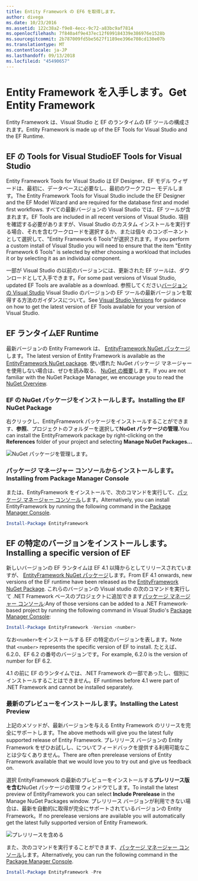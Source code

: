 ```yaml
---
title: Entity Framework の EF6 を取得します。
author: divega
ms.date: 10/23/2016
ms.assetid: 122c38a2-f9e8-4ecc-9c72-a83bc9af7814
ms.openlocfilehash: 7f840a4f9e437ec12f699184339e386976e1528b
ms.sourcegitcommit: 2b787009fd5be5627f1189ee396e708cd130e07b
ms.translationtype: MT
ms.contentlocale: ja-JP
ms.lasthandoff: 09/13/2018
ms.locfileid: "45490657"
---
```

# <a name="get-entity-framework"></a><span data-ttu-id="7d812-102">Entity Framework を入手します。</span><span class="sxs-lookup"><span data-stu-id="7d812-102">Get Entity Framework</span></span>
<span data-ttu-id="7d812-103">Entity Framework は、Visual Studio と EF のランタイムの EF ツールの構成されます。</span><span class="sxs-lookup"><span data-stu-id="7d812-103">Entity Framework is made up of the EF Tools for Visual Studio and the EF Runtime.</span></span>

## <a name="ef-tools-for-visual-studio"></a><span data-ttu-id="7d812-104">EF の Tools for Visual Studio</span><span class="sxs-lookup"><span data-stu-id="7d812-104">EF Tools for Visual Studio</span></span>

<span data-ttu-id="7d812-105">Entity Framework Tools for Visual Studio は EF Designer、EF モデル ウィザードは、最初に、データベースに必要なし、最初のワークフロー モデルします。</span><span class="sxs-lookup"><span data-stu-id="7d812-105">The Entity Framework Tools for Visual Studio include the EF Designer and the EF Model Wizard and are required for the database first and model first workflows.</span></span> <span data-ttu-id="7d812-106">すべての最新バージョンの Visual Studio では、EF ツールが含まれます。</span><span class="sxs-lookup"><span data-stu-id="7d812-106">EF Tools are included in all recent versions of Visual Studio.</span></span> <span data-ttu-id="7d812-107">項目を確認する必要がありますが、Visual Studio のカスタム インストールを実行する場合、それを含むワークロードを選択するか、または個々 のコンポーネントとして選択して、"Entity Framework 6 Tools"が選択されます。</span><span class="sxs-lookup"><span data-stu-id="7d812-107">If you perform a custom install of Visual Studio you will need to ensure that the item "Entity Framework 6 Tools" is selected by either choosing a workload that includes it or by selecting it as an individual component.</span></span>

<span data-ttu-id="7d812-108">一部が Visual Studio の以前のバージョンには、更新された EF ツールは、ダウンロードとして入手できます。</span><span class="sxs-lookup"><span data-stu-id="7d812-108">For some past versions of Visual Studio, updated EF Tools are available as a download.</span></span> <span data-ttu-id="7d812-109">参照してください[バージョンの Visual Studio](~/ef6/what-is-new/visual-studio.md) Visual Studio のバージョンの EF ツールの最新バージョンを取得する方法のガイダンスについて。</span><span class="sxs-lookup"><span data-stu-id="7d812-109">See [Visual Studio Versions](~/ef6/what-is-new/visual-studio.md) for guidance on how to get the latest version of EF Tools available for your version of Visual Studio.</span></span>

## <a name="ef-runtime"></a><span data-ttu-id="7d812-110">EF ランタイム</span><span class="sxs-lookup"><span data-stu-id="7d812-110">EF Runtime</span></span>

<span data-ttu-id="7d812-111">最新バージョンの Entity Framework は、 [EntityFramework NuGet パッケージ](http://nuget.org/packages/EntityFramework/)します。</span><span class="sxs-lookup"><span data-stu-id="7d812-111">The latest version of Entity Framework is available as the [EntityFramework NuGet package](http://nuget.org/packages/EntityFramework/).</span></span> <span data-ttu-id="7d812-112">使い慣れた NuGet パッケージ マネージャーを使用しない場合は、ぜひを読み取る、 [NuGet の概要](https://docs.microsoft.com/nuget/consume-packages/overview-and-workflow)します。</span><span class="sxs-lookup"><span data-stu-id="7d812-112">If you are not familiar with the NuGet Package Manager, we encourage you to read the [NuGet Overview](https://docs.microsoft.com/nuget/consume-packages/overview-and-workflow).</span></span>

### <a name="installing-the-ef-nuget-package"></a><span data-ttu-id="7d812-113">EF の NuGet パッケージをインストールします。</span><span class="sxs-lookup"><span data-stu-id="7d812-113">Installing the EF NuGet Package</span></span>

<span data-ttu-id="7d812-114">右クリックし、EntityFramework パッケージをインストールすることができます、**参照**、プロジェクトのフォルダーを選択して**NuGet パッケージの管理.**</span><span class="sxs-lookup"><span data-stu-id="7d812-114">You can install the EntityFramework package by right-clicking on the **References** folder of your project and selecting **Manage NuGet Packages…**</span></span>

![NuGet パッケージを管理します。](~/ef6/media/managenugetpackages.png)

### <a name="installing-from-package-manager-console"></a><span data-ttu-id="7d812-116">パッケージ マネージャー コンソールからインストールします。</span><span class="sxs-lookup"><span data-stu-id="7d812-116">Installing from Package Manager Console</span></span>

<span data-ttu-id="7d812-117">または、EntityFramework をインストールで、次のコマンドを実行して、[パッケージ マネージャー コンソール](http://docs.nuget.org/docs/start-here/using-the-package-manager-console)します。</span><span class="sxs-lookup"><span data-stu-id="7d812-117">Alternatively, you can install EntityFramework by running the following command in the [Package Manager Console](http://docs.nuget.org/docs/start-here/using-the-package-manager-console).</span></span>

``` powershell
Install-Package EntityFramework
```

## <a name="installing-a-specific-version-of-ef"></a><span data-ttu-id="7d812-118">EF の特定のバージョンをインストールします。</span><span class="sxs-lookup"><span data-stu-id="7d812-118">Installing a specific version of EF</span></span>

<span data-ttu-id="7d812-119">新しいバージョンの EF ランタイムは EF 4.1 以降からとしてリリースされていますが、 [EntityFramework NuGet パッケージ](https://www.nuget.org/packages/EntityFramework/)します。</span><span class="sxs-lookup"><span data-stu-id="7d812-119">From EF 4.1 onwards, new versions of the EF runtime have been released as the [EntityFramework NuGet Package](https://www.nuget.org/packages/EntityFramework/).</span></span> <span data-ttu-id="7d812-120">これらのバージョンの Visual studio の次のコマンドを実行して .NET Framework ベースのプロジェクトに追加できます[パッケージ マネージャー コンソール](http://docs.nuget.org/docs/start-here/using-the-package-manager-console):</span><span class="sxs-lookup"><span data-stu-id="7d812-120">Any of those versions can be added to a .NET Framework-based project by running the following command in Visual Studio's [Package Manager Console](http://docs.nuget.org/docs/start-here/using-the-package-manager-console):</span></span>

``` powershell
Install-Package EntityFramework -Version <number>
```

<span data-ttu-id="7d812-121">なお`<number>`をインストールする EF の特定のバージョンを表します。</span><span class="sxs-lookup"><span data-stu-id="7d812-121">Note that `<number>` represents the specific version of EF to install.</span></span> <span data-ttu-id="7d812-122">たとえば、6.2.0、EF 6.2 の番号のバージョンです。</span><span class="sxs-lookup"><span data-stu-id="7d812-122">For example, 6.2.0 is the version of number for EF 6.2.</span></span>   

<span data-ttu-id="7d812-123">4.1 の前に EF のランタイムでは、.NET Framework の一部であったし、個別にインストールすることはできません。</span><span class="sxs-lookup"><span data-stu-id="7d812-123">EF runtimes before 4.1 were part of .NET Framework and cannot be installed separately.</span></span>

### <a name="installing-the-latest-preview"></a><span data-ttu-id="7d812-124">最新のプレビューをインストールします。</span><span class="sxs-lookup"><span data-stu-id="7d812-124">Installing the Latest Preview</span></span>

<span data-ttu-id="7d812-125">上記のメソッドが、最新バージョンを与える Entity Framework のリリースを完全にサポートします。</span><span class="sxs-lookup"><span data-stu-id="7d812-125">The above methods will give you the latest fully supported release of Entity Framework.</span></span> <span data-ttu-id="7d812-126">プレリリース バージョンの Entity Framework をぜひお試しし、についてフィードバックを提供する利用可能なことは少なくありません。</span><span class="sxs-lookup"><span data-stu-id="7d812-126">There are often prerelease versions of Entity Framework available that we would love you to try out and give us feedback on.</span></span>

<span data-ttu-id="7d812-127">選択 EntityFramework の最新のプレビューをインストールする**プレリリース版を含む**NuGet パッケージの管理 ウィンドウでします。</span><span class="sxs-lookup"><span data-stu-id="7d812-127">To install the latest preview of EntityFramework you can select **Include Prerelease** in the Manage NuGet Packages window.</span></span> <span data-ttu-id="7d812-128">プレリリース バージョンが利用できない場合は、最新を自動的に取得が完全にサポートされているバージョンの Entity Framework。</span><span class="sxs-lookup"><span data-stu-id="7d812-128">If no prerelease versions are available you will automatically get the latest fully supported version of Entity Framework.</span></span>

![プレリリースを含める](~/ef6/media/includeprerelease.png)

<span data-ttu-id="7d812-130">また、次のコマンドを実行することができます、[パッケージ マネージャー コンソール](http://docs.nuget.org/docs/start-here/using-the-package-manager-console)します。</span><span class="sxs-lookup"><span data-stu-id="7d812-130">Alternatively, you can run the following command in the [Package Manager Console](http://docs.nuget.org/docs/start-here/using-the-package-manager-console).</span></span>

``` powershell
Install-Package EntityFramework -Pre
```
